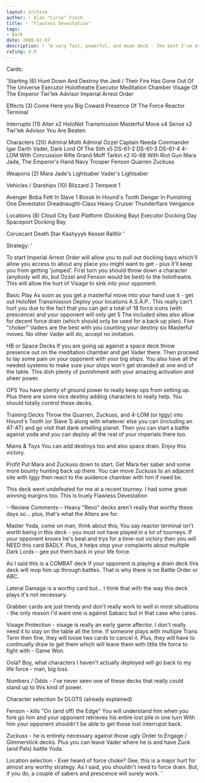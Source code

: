 ```yaml
---
layout: archive
author: ! Alan "Curse" Finch
title: ! "Flawless Devestation"
tags:
- Dark
date: 2000-02-07
description: ! "A very fast, powerful, and mean deck - the best I've ever made"
rating: 4.0
---
```

Cards: 

'Starting (6)
Hunt Down And Destroy the Jedi / Their Fire Has Gone Out Of The Universe
Executor Holotheatre
Executor Meditation Chamber
Visage Of The Emperor
Twi'lek Advisor
Imperial Arrest Order

Effects (3)
Come Here you Big Coward
Presence Of The Force
Reactor Terminal

Interrupts (11)
Alter x2
HoloNet Transmission
Masterful Move x4
Sense x2
Twi'lek Advisor
You Are Beaten

Characters (20)
Admiral Motti
Admiral Ozzel
Captain Needa
Commander Igar
Darth Vader, Dark Lord Of The Sith x5
DS-61-2
DS-61-3
DS-61-4
4-LOM With Concussion Rifle
Grand Moff Tarkin x2
IG-88 With Riot Gun
Mara Jade, The Emperor's Hand
Navy Trooper Fenson
Quarren
Zuckuss

Weapons (2)
Mara Jade's Lightsaber
Vader's Lightsaber

Vehicles / Starships (10)
Blizzard 2
Tempest 1

Avenger
Boba Fett In Slave 1
Bossk In Hound's Tooth
Dengar In Punishing One
Devestator
Dreadnaught-Class Heavy Cruiser
Thunderflare
Vengance

Locations (8)
Cloud City East Platform (Docking Bay)
Executor Docking Day
Spaceport Docking Bay

Coruscant
Death Star
Kashyyyk
Kessel
Ralltiir '

Strategy: '

To start Imperial Arrest Order will allow you to pull out docking bays which'll allow you access to about any place you might want to get - plus it'll keep you from getting 'jumped'. First turn you should throw down a character (anybody will do, but Ozzel and Fenson would be best) to the holotheatre. This will allow the hurt of Visage to sink into your opponent.

Basic Play As soon as you get a masterful move into your hand use it - get out HoloNet Transmission Deploy your locations A.S.A.P.. This really can't hurt you due to the fact that you can get a total of 18 force icons (with prescence) and your opponent will only get 5 The included sites also allow for decent force drain (which should only  be used for a back up plan). Five "choker" Vaders are the best with you counting your destiny six Masterful moves. No other Vader will do, accept no imitation.

HB or Space Decks If you are going up against a space deck throw presence out on the meditation chamber and get Vader there. Then proceed to lay some pain on your opponent with your big ships. You also have all the needed systems to make sure your ships won't get stranded at one end of the table. This dish plenty of punishment with your amazing activation and sheer power.

OPS You have plenty of ground power to really keep ops from setting up. Plus there are some nice destiny adding characters to really help. You should totally control these decks.

Training Decks Throw the Quarren, Zuckuss, and 4-LOM (or Iggy) into Hound's Tooth (or Slave 1) along with whatever else you can (including an AT-AT) and go visit that dank smelling planet. Then you can start a battle against yoda and you can deploy all the rest of your imperials there too.

Mains & Toys You can add destinys too and also space drain. Enjoy this victory.

Profit Put Mara and Zuckuss down to start. Get Mara her saber and some more bounty hunting back up there. You can move Zuckuss to an adjacent site with Iggy then react to the auidence chamber with him if need be.

This deck went undefeated for me at a recent tourney. I had some great winning margins too. This is truely Flawless Devestation

--Review Comments--
Heavy "Revo" decks aren't really that worthy these days so... plus, that's what the Alters are for.

Master Yoda, come on man, think about this; You say reactor terminal isn't worth being in this deck - you must not have played in a lot of tourneys. If your opponent knows he's beat and trys for a time-out victory then you will NEED this card BADLY. Plus, it helps stop your complaints about multiple Dark Lords - gee put them back in your life force.

As I said this is a COMBAT deck If your opponent is playing a drain deck this deck will mop him up through battles. That is why there is no Battle Order or ABC.

Lateral Damage is a worthy card but... I think that with the way this deck plays it's not necessary.

Grabber cards are just trendy and don't really work to well in most situations - the only reason I'd want one is against Sabacc but in that case who cares.

Visage Protection - visage is really an early game affector. I don't really need it to stay on the table all the time. If someone plays with multiple Trans Term then fine, they will loose two cards to cancel it. Plus, they will have to continually draw to get them which will leave them with little life force to fight with - Game Won.

Oola? Boy, what characters I haven't actually deployed will go back to my life force - man, big loss.

Numbers / Odds - I've never seen one of these decks that really could stand up to this kind of power.

Character selection
5x DLOTS (already explained)

Fenson - kills "On (and off) the Edge" You will understand him when you fore go him and your opponent retrieves his entire lost pile in one turn With him your opponent shouldn't be able to get those lost interrupst back.

Zuckuss - he is entirely necessary against those ugly Order to Engage / Gimmerstick decks. Plus you can leave Vader where he is and have Zuck (and Pals) battle Yoda.

Location selection - Ever heard of force choke? Gee, this is a major hurt for almost any worthy strategy. As I said, you shouldn't need to force drain. But, if you do, a couple of sabers and prescence will surely work. '